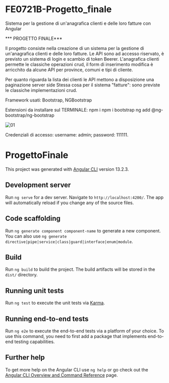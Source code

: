 # FE0721B-Progetto_finale
Sistema per la gestione di un'anagrafica clienti e delle loro fatture con Angular

*** PROGETTO FINALE***

Il progetto consiste nella creazione di un sistema per la gestione di un'anagrafica clienti e delle loro fatture.
Le API sono ad accesso riservato, è previsto un sistema di login e scambio di token Beerer.
L'anagrafica clienti permette le classiche operazioni crud,
il form di inserimento modifica è arricchito da alcune API per province, comuni e tipi di cliente. 

Per quanto riguarda la lista dei clienti le API mettono a disposizione una paginazione server side
Stessa cosa per il sistema "fatture": sono previste le classiche implementazioni crud.

Framework usati: Bootstrap, NGBootstrap

Estensioni da installare sul TERMINALE:
npm i
npm i bootstrap
ng add @ng-bootstrap/ng-bootstrap


![01](https://user-images.githubusercontent.com/98649610/162673278-4dffbec6-38d0-4241-bd09-505acaab251f.JPG)


Credenziali di accesso: 
username: admin; 
password: 111111. 


# ProgettoFinale

This project was generated with [Angular CLI](https://github.com/angular/angular-cli) version 13.2.3.

## Development server

Run `ng serve` for a dev server. Navigate to `http://localhost:4200/`. The app will automatically reload if you change any of the source files.

## Code scaffolding

Run `ng generate component component-name` to generate a new component. You can also use `ng generate directive|pipe|service|class|guard|interface|enum|module`.

## Build

Run `ng build` to build the project. The build artifacts will be stored in the `dist/` directory.

## Running unit tests

Run `ng test` to execute the unit tests via [Karma](https://karma-runner.github.io).

## Running end-to-end tests

Run `ng e2e` to execute the end-to-end tests via a platform of your choice. To use this command, you need to first add a package that implements end-to-end testing capabilities.

## Further help

To get more help on the Angular CLI use `ng help` or go check out the [Angular CLI Overview and Command Reference](https://angular.io/cli) page.
